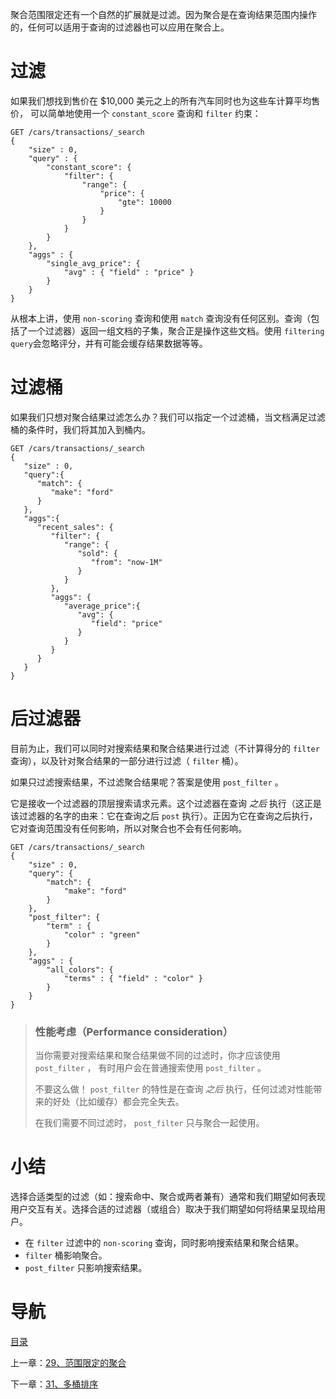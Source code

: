 聚合范围限定还有一个自然的扩展就是过滤。因为聚合是在查询结果范围内操作的，任何可以适用于查询的过滤器也可以应用在聚合上。

# 过滤

如果我们想找到售价在 $10,000 美元之上的所有汽车同时也为这些车计算平均售价， 可以简单地使用一个 `constant_score` 查询和 `filter` 约束：

```
GET /cars/transactions/_search
{
    "size" : 0,
    "query" : {
        "constant_score": {
            "filter": {
                "range": {
                    "price": {
                        "gte": 10000
                    }
                }
            }
        }
    },
    "aggs" : {
        "single_avg_price": {
            "avg" : { "field" : "price" }
        }
    }
}
```

从根本上讲，使用 `non-scoring` 查询和使用 `match` 查询没有任何区别。查询（包括了一个过滤器）返回一组文档的子集，聚合正是操作这些文档。使用 `filtering query`会忽略评分，并有可能会缓存结果数据等等。

# 过滤桶

如果我们只想对聚合结果过滤怎么办？我们可以指定一个过滤桶，当文档满足过滤桶的条件时，我们将其加入到桶内。

```
GET /cars/transactions/_search
{
   "size" : 0,
   "query":{
      "match": {
         "make": "ford"
      }
   },
   "aggs":{
      "recent_sales": {
         "filter": { 
            "range": {
               "sold": {
                  "from": "now-1M"
               }
            }
         },
         "aggs": {
            "average_price":{
               "avg": {
                  "field": "price" 
               }
            }
         }
      }
   }
}
```

# 后过滤器

目前为止，我们可以同时对搜索结果和聚合结果进行过滤（不计算得分的 `filter` 查询），以及针对聚合结果的一部分进行过滤（ `filter` 桶）。

如果只过滤搜索结果，不过滤聚合结果呢？答案是使用 `post_filter` 。

它是接收一个过滤器的顶层搜索请求元素。这个过滤器在查询 *之后* 执行（这正是该过滤器的名字的由来：它在查询之后 `post` 执行）。正因为它在查询之后执行，它对查询范围没有任何影响，所以对聚合也不会有任何影响。

```
GET /cars/transactions/_search
{
    "size" : 0,
    "query": {
        "match": {
            "make": "ford"
        }
    },
    "post_filter": {    
        "term" : {
            "color" : "green"
        }
    },
    "aggs" : {
        "all_colors": {
            "terms" : { "field" : "color" }
        }
    }
}
```

> ### 性能考虑（Performance consideration）
>
> 当你需要对搜索结果和聚合结果做不同的过滤时，你才应该使用 `post_filter` ， 有时用户会在普通搜索使用 `post_filter` 。
>
> 不要这么做！ `post_filter` 的特性是在查询 *之后* 执行，任何过滤对性能带来的好处（比如缓存）都会完全失去。
>
> 在我们需要不同过滤时， `post_filter` 只与聚合一起使用。

# 小结

选择合适类型的过滤（如：搜索命中、聚合或两者兼有）通常和我们期望如何表现用户交互有关。选择合适的过滤器（或组合）取决于我们期望如何将结果呈现给用户。

- 在 `filter` 过滤中的 `non-scoring` 查询，同时影响搜索结果和聚合结果。
- `filter` 桶影响聚合。
- `post_filter` 只影响搜索结果。


# 导航

[目录](README.md)

上一章：[29、范围限定的聚合](29、范围限定的聚合.md)

下一章：[31、多桶排序](31、多桶排序.md)
